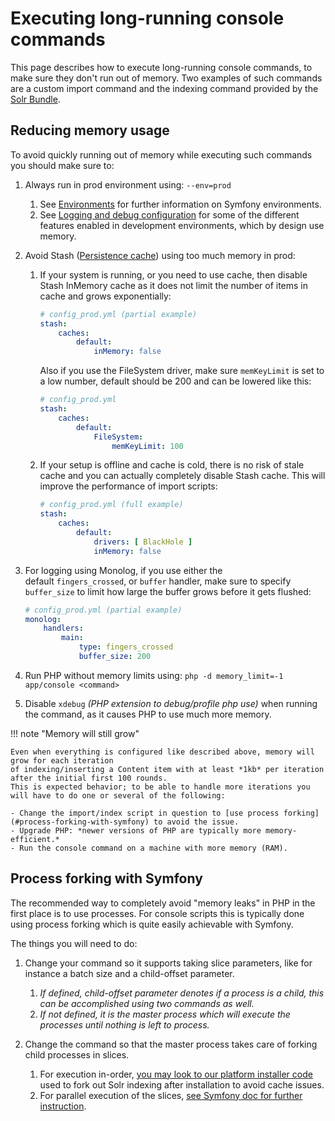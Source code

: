 # Executing long-running console commands

This page describes how to execute long-running console commands, to make sure they don't run out of memory.
Two examples of such commands are a custom import command and the indexing command provided by the [Solr Bundle](../guide/solr.md).

## Reducing memory usage

To avoid quickly running out of memory while executing such commands you should make sure to:

1. Always run in prod environment using: `--env=prod`

    1. See [Environments](../guide/environments.md) for further information on Symfony environments.
    1. See [Logging and debug configuration](../guide/devops.md#logging-and-debug-configuration)
    for some of the different features enabled in development environments, which by design use memory.

1. Avoid Stash ([Persistence cache](../guide/persistence_cache.md#persistence-cache-configuration)) using too much memory in prod:

    1. If your system is running, or you need to use cache, then disable Stash InMemory cache
    as it does not limit the number of items in cache and grows exponentially:

        ``` yaml
        # config_prod.yml (partial example)
        stash:
            caches:
                default:
                    inMemory: false
        ```

        Also if you use the FileSystem driver, make sure `memKeyLimit` is set to a low number,
        default should be 200 and can be lowered like this:

        ``` yaml
        # config_prod.yml
        stash:
            caches:
                default:
                    FileSystem:
                        memKeyLimit: 100
        ```

    1. If your setup is offline and cache is cold, there is no risk of stale cache
    and you can actually completely disable Stash cache. This will improve the performance of import scripts:

        ``` yaml
        # config_prod.yml (full example)
        stash:
            caches:
                default:
                    drivers: [ BlackHole ]
                    inMemory: false
        ```

1. For logging using Monolog, if you use either the default `fingers_crossed`, or `buffer` handler,
make sure to specify `buffer_size` to limit how large the buffer grows before it gets flushed:

    ``` yaml
    # config_prod.yml (partial example)
    monolog:
        handlers:
            main:
                type: fingers_crossed
                buffer_size: 200
    ```

1.  Run PHP without memory limits using: `php -d memory_limit=-1 app/console <command>`
1.  Disable `xdebug` *(PHP extension to debug/profile php use)* when running the command,
as it causes PHP to use much more memory.

!!! note "Memory will still grow"

    Even when everything is configured like described above, memory will grow for each iteration
    of indexing/inserting a Content item with at least *1kb* per iteration after the initial first 100 rounds.
    This is expected behavior; to be able to handle more iterations you will have to do one or several of the following:

    - Change the import/index script in question to [use process forking](#process-forking-with-symfony) to avoid the issue.
    - Upgrade PHP: *newer versions of PHP are typically more memory-efficient.*
    - Run the console command on a machine with more memory (RAM).

## Process forking with Symfony

The recommended way to completely avoid "memory leaks" in PHP in the first place is to use processes.
For console scripts this is typically done using process forking which is quite easily achievable with Symfony.

The things you will need to do:

1. Change your command so it supports taking slice parameters, like for instance a batch size and a child-offset parameter.
    1. *If defined, child-offset parameter denotes if a process is a child,
    this can be accomplished using two commands as well.*
    2. *If not defined, it is the master process which will execute the processes until nothing is left to process.*

2. Change the command so that the master process takes care of forking child processes in slices.
    1. For execution in-order, [you may look to our platform installer code](https://github.com/ezsystems/ezpublish-kernel/blob/6.2/eZ/Bundle/PlatformInstallerBundle/src/Command/InstallPlatformCommand.php#L230)
    used to fork out Solr indexing after installation to avoid cache issues.
    2. For parallel execution of the slices, [see Symfony doc for further instruction](http://symfony.com/doc/current/components/process.html#process-signals).
